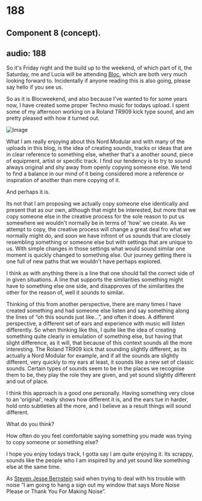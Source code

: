 # 188
## Component 8 (concept).
audio: 188
---

So it's Friday night and the build up to the weekend, of which part of it, the Saturday, me and Lucia will be attending <a href="http://www.blocweekend.com/" title="Bloc" target="_blank">Bloc</a>, which are both very much looking forward to. Incidentally if anyone reading this is also going, please say hello if you see us.

So as it is Blocweekend, and also because I've wanted to for some years now, I have created some proper Techno music for todays upload. I spent some of my afternoon working on a Roland TR909 kick type sound, and am pretty pleased with how it turned out. 

![Image](/assets/img/Snd-188.png)

What I am really enjoying about this Nord Modular and with many of the uploads in this blog, is the idea of creating sounds, tracks or ideas that are in clear reference to something else, whether that's a another sound, piece of equipment, artist or specific track. I find our tendency is to try to sound always original and shy away from openly copying someone else. We tend to find a balance in our mind of it being considered more a reference or inspiration of another than mere copying of it. 

And perhaps it is.

Its not that I am proposing we actually copy someone else identically and present that as our own, although that might be interested, but more that we copy someone else in the creative process for the sole reason to put us somewhere we wouldn't normally be in terms of 'how' we create. As we attempt to copy, the creative process will change a great deal fro what we normally might do, and soon we have infront of us sounds that are closely resembling something or someone else but with settings that are unique to us. With simple changes in those settings what would sound similar one moment is quickly changed to something else. Our journey getting there is one full of new paths that we wouldn't have perhaps explored.

I think as with anything there is a line that one should fall the correct side of in given situations. A line that supports the similarities something might have to something else one side, and disapproves of the similarities the other for the reason of, well it sounds to similar.

Thinking of this from another perspective, there are many times I have created something and had someone else listen and say something along the lines of “oh this sounds just like…”, and often it does. A different perspective, a different set of ears and experience with music will listen differently. So when thinking like this, I quite like the idea of creating something quite clearly in emulation of something else, but having that slight difference, as it will, that because of this context sounds all the more interesting. The Roland TR909 kick that sounding slightly different, as its actually a Nord Modular for example, and if all the sounds are slightly different, very quickly to my ears at least, it sounds like a new set of classic sounds. Certain types of sounds seem to be in the places we recognise them to be, they play the role they are given, and yet sound slightly different and out of place. 

I think this approach is a good one personally. Having something very close to an 'original', really shows how different it is, and the ears tue in harder, hold onto subtleties all the more, and I believe as a result things will sound different.

What do you think?

How often do you feel comfortable saying something you made was trying to copy someone or something else?

I hope you enjoy todays track, I gotta say I am quite enjoying it. Its scrappy, sounds like the people who I am inspired by and yet sound like something else at the same time.

As <a href="http://www.youtube.com/watch?v=vJjqk5t4xGI" title="Steven Jesse Bernstein" target="_blank">Steven Jesse Bernstein</a> said when trying to deal with his trouble with noise “I am going to hang a sign out my window that says More Noise Please or Thank You For Making Noise”.